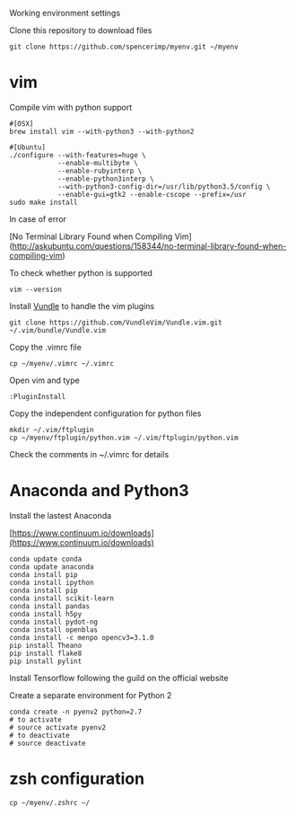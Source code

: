 Working environment settings

Clone this repository to download files

	git clone https://github.com/spencerimp/myenv.git ~/myenv

# vim
Compile vim with python support

	#[OSX]
	brew install vim --with-python3 --with-python2
    
    #[Ubuntu]
    ./configure --with-features=huge \
                --enable-multibyte \
                --enable-rubyinterp \
                --enable-python3interp \
                --with-python3-config-dir=/usr/lib/python3.5/config \
                --enable-gui=gtk2 --enable-cscope --prefix=/usr
    sudo make install
    
In case of error

[No Terminal Library Found when Compiling Vim]
    (http://askubuntu.com/questions/158344/no-terminal-library-found-when-compiling-vim)
    
To check whether python is supported

	vim --version

Install [Vundle](https://github.com/VundleVim/Vundle.vim) to handle the vim plugins

	git clone https://github.com/VundleVim/Vundle.vim.git ~/.vim/bundle/Vundle.vim

Copy the .vimrc file

	cp ~/myenv/.vimrc ~/.vimrc

Open vim and type

	:PluginInstall

Copy the independent configuration for python files

	mkdir ~/.vim/ftplugin
	cp ~/myenv/ftplugin/python.vim ~/.vim/ftplugin/python.vim

Check the comments in ~/.vimrc for details

# Anaconda and Python3
Install the lastest Anaconda

[https://www.continuum.io/downloads](https://www.continuum.io/downloads)

	conda update conda
	conda update anaconda
	conda install pip 
	conda install ipython
	conda install pip
	conda install scikit-learn
	conda install pandas
	conda install h5py
	conda install pydot-ng
	conda install openblas
	conda install -c menpo opencv3=3.1.0
	pip install Theano
	pip install flake8
	pip install pylint

Install Tensorflow following the guild on the official website

Create a separate environment for Python 2

	conda create -n pyenv2 python=2.7
	# to activate
	# source activate pyenv2
	# to deactivate
	# source deactivate
# zsh configuration
    cp ~/myenv/.zshrc ~/

